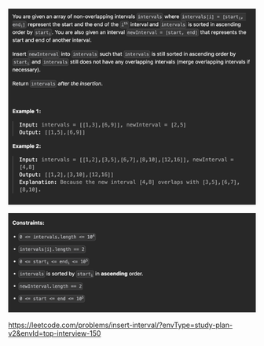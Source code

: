 ![img.png](img.png)

![img_1.png](img_1.png)

https://leetcode.com/problems/insert-interval/?envType=study-plan-v2&envId=top-interview-150